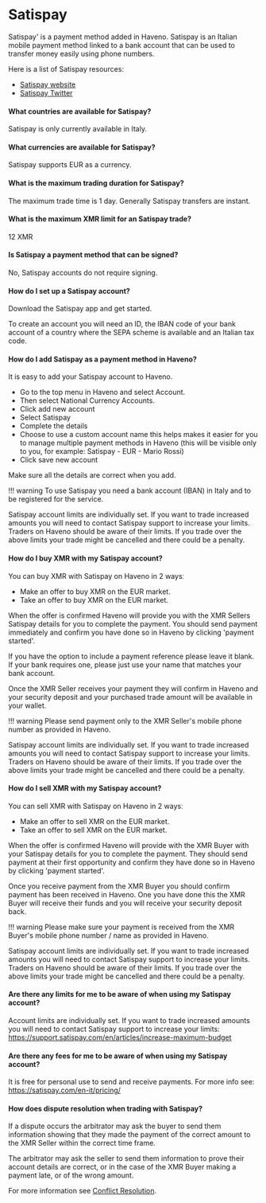 # Satispay

Satispay' is a payment method added in Haveno. Satispay is an Italian mobile payment method linked to a bank account that can be used to transfer money easily using phone numbers.

Here is a list of Satispay resources:

- [Satispay website](https://satispay.com/)
- [Satispay Twitter](https://twitter.com/satispay/)

#### What countries are available for Satispay?

Satispay is only currently available in Italy.

#### What currencies are available for Satispay?

Satispay supports EUR as a currency.

#### What is the maximum trading duration for Satispay?

The maximum trade time is 1 day. Generally Satispay transfers are instant.

#### What is the maximum XMR limit for an Satispay trade?

12 XMR

#### Is Satispay a payment method that can be signed?

No, Satispay accounts do not require signing.

#### How do I set up a Satispay account?

Download the Satispay app and get started.

To create an account you will need an ID, the IBAN code of your bank account of a country where the SEPA scheme is available and an Italian tax code.

#### How do I add Satispay as a payment method in Haveno?

It is easy to add your Satispay account to Haveno.

- Go to the top menu in Haveno and select Account.
- Then select National Currency Accounts.
- Click add new account
- Select Satispay
- Complete the details
- Choose to use a custom account name this helps makes it easier for you to manage multiple payment methods in Haveno (this will be visible only to you, for example: Satispay - EUR - Mario Rossi)
- Click save new account

Make sure all the details are correct when you add.

!!! warning
    To use Satispay you need a bank account (IBAN) in Italy and to be registered for the service.

Satispay account limits are individually set. If you want to trade increased amounts you will need to contact Satispay support to increase your limits. Traders on Haveno should be aware of their limits. If you trade over the above limits your trade might be cancelled and there could be a penalty.


#### How do I buy XMR with my Satispay account?

You can buy XMR with Satispay on Haveno in 2 waysː

- Make an offer to buy XMR on the EUR market.
- Take an offer to buy XMR on the EUR market.

When the offer is confirmed Haveno will provide you with the XMR Sellers Satispay details for you to complete the payment. You should send payment immediately and confirm you have done so in Haveno by clicking 'payment started'.

If you have the option to include a payment reference please leave it blank. If your bank requires one, please just use your name that matches your bank account.

Once the XMR Seller receives your payment they will confirm in Haveno and your security deposit and your purchased trade amount will be available in your wallet.

!!! warning
    Please send payment only to the XMR Seller's mobile phone number as provided in Haveno.

Satispay account limits are individually set. If you want to trade increased amounts you will need to contact Satispay support to increase your limits. Traders on Haveno should be aware of their limits. If you trade over the above limits your trade might be cancelled and there could be a penalty.

#### How do I sell XMR with my Satispay account?

You can sell XMR with Satispay on Haveno in 2 waysː

- Make an offer to sell XMR on the EUR market.
- Take an offer to sell XMR on the EUR market.

When the offer is confirmed Haveno will provide with the XMR Buyer with your Satispay details for you to complete the payment. They should send payment at their first opportunity and confirm they have done so in Haveno by clicking 'payment started'.

Once you receive payment from the XMR Buyer you should confirm payment has been received in Haveno. One you have done this the XMR Buyer will receive their funds and you will receive your security deposit back.

!!! warning
    Please make sure your payment is received from the XMR Buyer's mobile phone number / name as provided in Haveno.

Satispay account limits are individually set. If you want to trade increased amounts you will need to contact Satispay support to increase your limits. Traders on Haveno should be aware of their limits. If you trade over the above limits your trade might be cancelled and there could be a penalty.

#### Are there any limits for me to be aware of when using my Satispay account?

Account limits are individually set. If you want to trade increased amounts you will need to contact Satispay support to increase your limits: https://support.satispay.com/en/articles/increase-maximum-budget

#### Are there any fees for me to be aware of when using my Satispay account?

It is free for personal use to send and receive payments. For more info see: https://satispay.com/en-it/pricing/

#### How does dispute resolution when trading with Satispay?

If a dispute occurs the arbitrator may ask the buyer to send them information showing that they made the payment of the correct amount to the XMR Seller within the correct time frame.

The arbitrator may ask the seller to send them information to prove their account details are correct, or in the case of the XMR Buyer making a payment late, or of the wrong amount.

For more information see [Conflict Resolution](../conflict-resolution.md).
